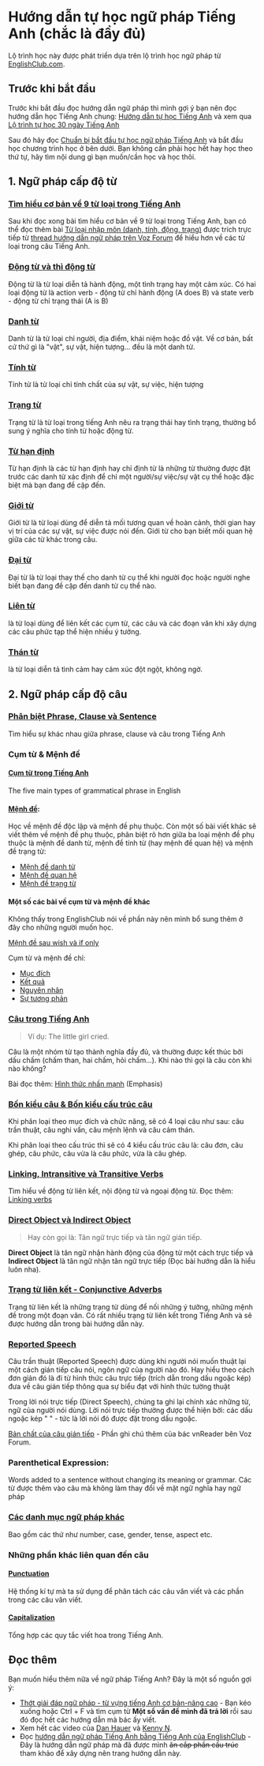 # Hướng dẫn tự học ngữ pháp Tiếng Anh (chắc là đầy đủ)
Lộ trình học này được phát triển dựa trên lộ trình học ngữ pháp từ [EnglishClub.com](https://www.englishclub.com/grammar/). 

## Trước khi bắt đầu
Trước khi bắt đầu đọc hướng dẫn ngữ pháp thì mình gợi ý bạn nên đọc hướng dẫn học Tiếng Anh chung: [Hướng dẫn tự học Tiếng Anh](https://daihocmo.github.io/tieng-anh/guide/) và xem qua [Lộ trình tự học 30 ngày Tiếng Anh](https://daihocmo.github.io/tieng-anh/30ngay/)

Sau đó hãy đọc [Chuẩn bị bắt đầu tự học ngữ pháp Tiếng Anh](ngu-phap/before-you-start/truoc-khi-bat-dau.md) và bắt đầu học chương trình học ở bên dưới. Bạn không cần phải học hết hay học theo thứ tự, hãy tìm nội dung gì bạn muốn/cần học và học thôi. 

## 1. Ngữ pháp cấp độ từ

### [Tìm hiểu cơ bản về 9 từ loại trong Tiếng Anh](ngu-phap/word-level/parts-of-speech.md)

Sau khi đọc xong bài tìm hiểu cơ bản về 9 từ loại trong Tiếng Anh, bạn có thể đọc thêm bài [Từ loại nhập môn (danh, tính, động, trạng)](bai-giang/chuong-1/tu-loai.md) được trích trực tiếp từ [thread hướng dẫn ngữ pháp trên Voz Forum](https://voz.vn/t/thot-giai-%C4%91ap-ngu-phap-tu-vung-tieng-anh-co-ban-nang-cao.434811/) để hiểu hơn về các từ loại trong câu Tiếng Anh.

### [Động từ và thì động từ](ngu-phap/word-level/dong-tu/README.md)

Động từ là từ loại diễn tả hành động, một tình trạng hay một cảm xúc. Có hai loại động từ là action verb - động từ chỉ hành động (A does B) và state verb - động từ chỉ trạng thái (A is B)

### [Danh từ](ngu-phap/word-level/danh-tu/README.md)

Danh từ là từ loại chỉ người, địa điểm, khái niệm hoặc đồ vật. Về cơ bản, bất cứ thứ gì là "vật", sự vật, hiện tượng... đều là một danh từ.

### [Tính từ](ngu-phap/word-level/tinh-tu/README.md)

Tính từ là từ loại chỉ tính chất của sự vật, sự việc, hiện tượng

### [Trạng từ](ngu-phap/word-level/trang-tu/README.md)

Trạng từ là từ loại trong tiếng Anh nêu ra trạng thái hay tình trạng, thường bổ sung ý nghĩa cho tính từ hoặc động từ.

### [Từ hạn định](ngu-phap/word-level/tu-han-dinh/README.md)

Từ hạn định là các từ hạn định hay chỉ định từ là những từ thường được đặt trước các danh từ xác định để chỉ một người/sự việc/sự vật cụ thể hoặc đặc biệt mà bạn đang đề cập đến.

### [Giới từ](ngu-phap/word-level/gioi-tu/README.md)

Giới từ là từ loại dùng để diễn tả mối tương quan về hoàn cảnh, thời gian hay vị trí của các sự vật, sự việc được nói đến. Giới từ cho bạn biết mối quan hệ giữa các từ khác trong câu.

### [Đại từ](ngu-phap/word-level/dai-tu/README.md)

Đại từ là từ loại thay thế cho danh từ cụ thể khi người đọc hoặc người nghe biết bạn đang đề cập đến danh từ cụ thể nào.

### [Liên từ](ngu-phap/word-level/lien-tu/README.md)

là từ loại dùng để liên kết các cụm từ, các câu và các đoạn văn khi xây dựng các câu phức tạp thể hiện nhiều ý tưởng.

### [Thán từ](ngu-phap/word-level/than-tu/README.md)

là từ loại diễn tả tình cảm hay cảm xúc đột ngột, không ngờ. 

## 2. Ngữ pháp cấp độ câu

### [Phân biệt Phrase, Clause và Sentence](ngu-phap/sentence-level/phrase-clause-sentence.md) 

Tìm hiểu sự khác nhau giữa phrase, clause và câu trong Tiếng Anh

### Cụm từ & Mệnh đề

#### [Cụm từ trong Tiếng Anh](ngu-phap/sentence-level/grammatical-phrases.md)

The five main types of grammatical phrase in English

#### [Mệnh đề](ngu-phap/sentence-level/menh-de-doc-lap-phu-thuoc.md): 
Học về mệnh đề độc lập và mệnh đề phụ thuộc. Còn một số bài viết khác sẽ viết thêm về mệnh đề phụ thuộc, phân biệt rõ hơn giữa ba loại mệnh đề phụ thuộc là mệnh đề danh từ, mệnh đề tính từ (hay mệnh đề quan hệ) và mệnh đề trạng từ:

- [Mệnh đề danh từ](ngu-phap/sentence-level/menh-de/menh-de-danh-tu.md)
- [Mệnh đề quan hệ](ngu-phap/sentence-level/menh-de/menh-de-quan-he.md)
- [Mệnh đề trạng từ](ngu-phap/sentence-level/menh-de/menh-de-trang-tu.md)

#### Một số các bài về cụm từ và mệnh đề khác
Không thấy trong EnglishClub nói về phần này nên mình bổ sung thêm ở đây cho những người muốn học.

[Mệnh đề sau wish và if only](ngu-phap/sentence-level/menh-de/wish-if-only.md)

Cụm từ và mệnh đề chỉ:

- [Mục đích](ngu-phap/sentence-level/menh-de/ctmd-muc-dich.md)
- [Kết quả](ngu-phap/sentence-level/menh-de/ctmd-ket-qua.md)
- [Nguyên nhân](ngu-phap/sentence-level/menh-de/ctmd-ly-do.md)
- [Sự tương phản](ngu-phap/sentence-level/menh-de/ctmd-tuong-phan.md)

### [Câu trong Tiếng Anh](ngu-phap/sentence-level/cau-trong-tieng-anh-la-gi.md)

> Ví dụ: The little girl cried.

Câu là một nhóm từ tạo thành nghĩa đầy đủ, và thường được kết thúc bởi dấu chấm (chấm than, hai chấm, hỏi chấm...). Khi nào thì gọi là câu còn khi nào không?

Bài đọc thêm: [Hình thức nhấn mạnh](ngu-phap/sentence-level/nhan-manh.md) (Emphasis)

### [Bốn kiểu câu & Bốn kiểu cấu trúc câu](ngu-phap/sentence-level/loai-cau.md)

Khi phân loại theo mục đích và chức năng, sẽ có 4 loại câu như sau: câu trần thuật, câu nghi vấn, câu mệnh lệnh và câu cảm thán. 

Khi phân loại theo cấu trúc thì sẽ có 4 kiểu cấu trúc câu là: câu đơn, câu ghép, câu phức, câu vừa là câu phức, vừa là câu ghép. 

### [Linking, Intransitive và Transitive Verbs](ngu-phap/sentence-level/noi-dong-tu-ngoai-dong-tu.md)

Tìm hiểu về động từ liên kết, nội động từ và ngoại động từ. Đọc thêm: [Linking verbs](ngu-phap/sentence-level/linking-verb.md)

### [Direct Object và Indirect Object](ngu-phap/sentence-level/tan-ngu.md)

> Hay còn gọi là: Tân ngữ trực tiếp và tân ngữ gián tiếp.

**Direct Object** là tân ngữ nhận hành động của động từ một cách trực tiếp và **Indirect Object** là tân ngữ nhận tân ngữ trực tiếp (Đọc bài hướng dẫn là hiểu luôn nha). 

### [Trạng từ liên kết - Conjunctive Adverbs](ngu-phap/sentence-level/trang-tu-lien-ket.md)

Trạng từ liên kết là những trạng từ dùng để nối những ý tưởng, những mệnh đề trong một đoạn văn. Có rất nhiều trạng từ liên kết trong Tiếng Anh và sẽ được hướng dẫn trong bài hướng dẫn này.

### [Reported Speech](bai-giang/chuong-6/loi-noi-truc-tiep-va-gian-tiep.md)

Câu trần thuật (Reported Speech) được dùng khi người nói muốn thuật lại một cách gián tiếp câu nói, ngôn ngữ của người nào đó. Hay hiểu theo cách đơn giản đó là đi từ hình thức câu trực tiếp (trích dẫn trong dấu ngoặc kép) đưa về câu gián tiếp thông qua sự biểu đạt với hình thức tường thuật

Trong lời nói trực tiếp (Direct Speech), chúng ta ghi lại chính xác những từ, ngữ của người nói dùng. Lời nói trực tiếp thường được thể hiện bởi: các dấu ngoặc kép " " - tức là lời nói đó được đặt trong dấu ngoặc.

[Bản chất của câu gián tiếp](bai-giang/chuong-6/ban-chat-cau-gian-tiep.md) - Phần ghi chú thêm của bác vnReader bên Voz Forum.

### Parenthetical Expression: 

Words added to a sentence without changing its meaning or grammar.
Các từ được thêm vào câu mà không làm thay đổi về mặt ngữ nghĩa hay ngữ pháp

### [Các danh mục ngữ pháp khác](ngu-phap/sentence-level/cac-chu-de-ngu-phap-khac.md)

Bao gồm các thứ như number, case, gender, tense, aspect etc.

### Những phần khác liên quan đến câu

#### [Punctuation](ngu-phap/sentence-level/punctuation.md)

Hệ thống kí tự mà ta sử dụng để phân tách các câu văn viết và các phần trong các câu văn viết.

#### [Capitalization](ngu-phap/sentence-level/capitalization.md)

Tổng hợp các quy tắc viết hoa trong Tiếng Anh. 

## Đọc thêm

Bạn muốn hiểu thêm nữa về ngữ pháp Tiếng Anh? Đây là một số nguồn gợi ý:

- [Thớt giải đáp ngữ pháp - từ vựng tiếng Anh cơ bản-nâng cao](https://voz.vn/t/thot-giai-%C4%91ap-ngu-phap-tu-vung-tieng-anh-co-ban-nang-cao.434811/) - Bạn kéo xuống hoặc Ctrl + F và tìm cụm từ **Một số vấn đề mình đã trả lời** rồi sau đó đọc hết các hướng dẫn mà bác ấy viết.
- Xem hết các video của [Dan Hauer]() và [Kenny N](). 
- Đọc [hướng dẫn ngữ pháp Tiếng Anh bằng Tiếng Anh của EnglishClub](https://www.englishclub.com/grammar/) - Đây là hướng dẫn ngữ pháp mà đã được mình ~~ăn cắp phần cấu trúc~~ tham khảo để xây dựng nên trang hướng dẫn này.